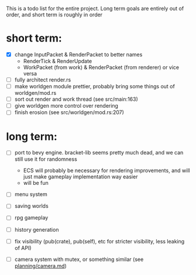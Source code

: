 This is a todo list for the entire project. Long term goals are entirely out of order, and short term is roughly in order


# short term: 
 - [x] change InputPacket & RenderPacket to better names
   - RenderTick & RenderUpdate 
   - WorkPacket (from work) & RenderPacket (from renderer) or vice versa
 - [ ] fully architect render.rs
 - [ ] make worldgen module prettier, probably bring some things out of worldgen/mod.rs
 - [ ] sort out render and work thread (see src/main:163)
 - [ ] give worldgen more control over rendering
 - [ ] finish erosion (see src/worldgen/mod.rs:207)

 # long term:
 - [ ] port to bevy engine. bracket-lib seems pretty much dead, and we can still use it for randomness
    - ECS will probably be necessary for rendering improvements, and will just make gameplay implementation way easier
    - will be fun
 - [ ] menu system
 - [ ] saving worlds
 - [ ] rpg gameplay
 - [ ] history generation
 - [ ] fix visibility \(pub\(crate), pub\(self), etc for stricter visibility, less leaking of API)
 - [ ] camera system with mutex, or something similar \(see [planning/camera.md](./planning/camera.md))
 
